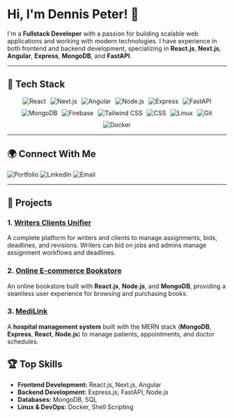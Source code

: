 # Hi, I'm Dennis Peter! 👋

I'm a **Fullstack Developer** with a passion for building scalable web applications and working with modern technologies. I have experience in both frontend and backend development, specializing in **React.js**, **Next.js**, **Angular**, **Express**, **MongoDB**, and **FastAPI**.

---

## 🔧 Tech Stack

<div style="display: flex; flex-wrap: wrap; gap: 10px; justify-content: center;">
    <a href="https://reactjs.org/" target="_blank" style="text-decoration: none;">
        <img src="https://img.shields.io/badge/React-20232A?style=for-the-badge&logo=react&logoColor=61DAFB" alt="React">
    </a>
    <a href="https://nextjs.org/" target="_blank" style="text-decoration: none;">
        <img src="https://img.shields.io/badge/Next.js-000000?style=for-the-badge&logo=next.js&logoColor=white" alt="Next.js">
    </a>
    <a href="https://angular.io/" target="_blank" style="text-decoration: none;">
        <img src="https://img.shields.io/badge/Angular-DD0031?style=for-the-badge&logo=angular&logoColor=white" alt="Angular">
    </a>
    <a href="https://nodejs.org/" target="_blank" style="text-decoration: none;">
        <img src="https://img.shields.io/badge/Node.js-339933?style=for-the-badge&logo=nodedotjs&logoColor=white" alt="Node.js">
    </a>
    <a href="https://expressjs.com/" target="_blank" style="text-decoration: none;">
        <img src="https://img.shields.io/badge/Express-000000?style=for-the-badge&logo=express&logoColor=white" alt="Express">
    </a>
    <a href="https://fastapi.tiangolo.com/" target="_blank" style="text-decoration: none;">
        <img src="https://img.shields.io/badge/FastAPI-009688?style=for-the-badge&logo=fastapi&logoColor=white" alt="FastAPI">
    </a>
    <a href="https://www.mongodb.com/" target="_blank" style="text-decoration: none;">
        <img src="https://img.shields.io/badge/MongoDB-4EA94B?style=for-the-badge&logo=mongodb&logoColor=white" alt="MongoDB">
    </a>
    <a href="https://firebase.google.com/" target="_blank" style="text-decoration: none;">
        <img src="https://img.shields.io/badge/Firebase-FFCA28?style=for-the-badge&logo=firebase&logoColor=white" alt="Firebase">
    </a>
    <a href="https://tailwindcss.com/" target="_blank" style="text-decoration: none;">
        <img src="https://img.shields.io/badge/Tailwind%20CSS-06B6D4?style=for-the-badge&logo=tailwind-css&logoColor=white" alt="Tailwind CSS">
    </a>
    <a href="https://www.w3schools.com/css/" target="_blank" style="text-decoration: none;">
        <img src="https://img.shields.io/badge/CSS-1572B6?style=for-the-badge&logo=css3&logoColor=white" alt="CSS">
    </a>
    <a href="https://www.linux.org/" target="_blank" style="text-decoration: none;">
        <img src="https://img.shields.io/badge/Linux-FCC624?style=for-the-badge&logo=linux&logoColor=black" alt="Linux">
    </a>
    <a href="https://git-scm.com/" target="_blank" style="text-decoration: none;">
        <img src="https://img.shields.io/badge/Git-F05032?style=for-the-badge&logo=git&logoColor=white" alt="Git">
    </a>
    <a href="https://www.docker.com/" target="_blank" style="text-decoration: none;">
        <img src="https://img.shields.io/badge/Docker-2496ED?style=for-the-badge&logo=docker&logoColor=white" alt="Docker">
    </a>
</div>

---

## 🌍 Connect With Me
<a href="https://codewithmunyao.vercel.app" target="_blank" style="text-decoration: none;">
    <img src="https://img.shields.io/badge/Portfolio-000000?style=for-the-badge&logo=vercel&logoColor=white" alt="Portfolio">
</a>
<a href="https://www.linkedin.com/in/dennis-peter-76275a2a0/" target="_blank" style="text-decoration: none;">
    <img src="https://img.shields.io/badge/LinkedIn-0077B5?style=for-the-badge&logo=linkedin&logoColor=white" alt="LinkedIn">
</a>
<a href="mailto:peterdennis573@gmail.com" style="text-decoration: none;">
    <img src="https://img.shields.io/badge/Gmail-D14836?style=for-the-badge&logo=gmail&logoColor=white" alt="Email">
</a>

---

## 💼 Projects

### 1. [**Writers Clients Unifier**](https://bmwriters.com)
A complete platform for writers and clients to manage assignments, bids, deadlines, and revisions. Writers can bid on jobs and admins manage assignment workflows and deadlines.

### 2. [**Online E-commerce Bookstore**](https://github.com/Ritahchanger/onlinebookstore)
An online bookstore built with **React.js**, **Node.js**, and **MongoDB**, providing a seamless user experience for browsing and purchasing books.

### 3. [**MediLink**](https://github.com/Ritahchanger/mediLink)
A **hospital management system** built with the MERN stack (**MongoDB**, **Express**, **React**, **Node.js**) to manage patients, appointments, and doctor schedules.

## 🏆 Top Skills
- **Frontend Development:** React.js, Next.js, Angular
- **Backend Development:** Express.js, FastAPI, Node.js
- **Databases:** MongoDB, SQL
- **Linux & DevOps:** Docker, Shell Scripting
